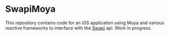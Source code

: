 # SwapiMoya

This repository contains code for an iOS application using Moya and various reactive frameworks to interface with the [Swapi](http://swapi.co/api) api.  Work in progress. 
